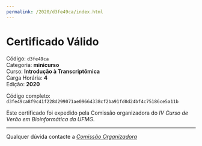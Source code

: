 ```yaml
---
permalink: /2020/d3fe49ca/index.html
---
```


# Certificado Válido

Código: `d3fe49ca`<br>
Categoria: **minicurso**<br>
Curso: **Introdução à Transcriptômica**<br>
Carga Horária: **4**<br>
Edição: **2020**<br>


Código completo: `d3fe49ca8f9c41f228d299071ae09664338cf2ba91fd0d24bf4c75186ce5a11b`


Este certificado foi expedido pela Comissão organizadora do *IV Curso de Verão em Bioinformática da UFMG*.

----

Qualquer dúvida contacte a [_Comissão Organizadora_](<mailto:cursobioinfoufmg@gmail.com$subject=[Certificados]>)

